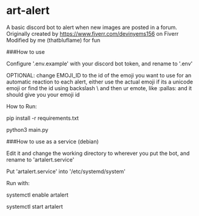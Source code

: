 # art-alert
A basic discord bot to alert when new images are posted in a forum.
Originally created by https://www.fiverr.com/devinyems156 on Fiverr
Modified by me (thatbluflame) for fun

###How to use


Configure '.env.example' with your discord bot token, and rename to '.env'

OPTIONAL: change EMOJI_ID to the id of the emoji you want to use for an automatic reaction to each alert, either use the actual emoji if its a unicode emoji or find the id using backslash \ and then ur emote, like \:pallas: and it should give you your emoji id


How to Run: 


pip install -r requirements.txt


python3 main.py

###How to use as a service (debian)


Edit it and change the working directory to wherever you put the bot, and rename to 'artalert.service'


Put 'artalert.service' into '/etc/systemd/system'


Run with: 


systemctl enable artalert


systemctl start artalert
